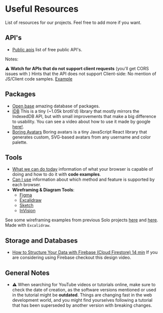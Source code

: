 # Useful Resources
List of resources for our projects. Feel free to add more if you want.


## API's

- [Public apis](https://github.com/public-apis/public-apis) list of free public API's.

Notes:

⚠️ **Watch for APIs that do not support client requests** (you'll get CORS issues with )
Hints that the API does not support Client-side: No mention of JS/Client code samples.
[Example](./API.Probably.not.Supporting.Client.Requests.jpg)

## Packages

- [Open base](https://openbase.com/) amazing database of packages.
- [IDB](https://github.com/jakearchibald/idb) This is a tiny (~1.05k brotli'd) library that mostly mirrors the IndexedDB API, but with small improvements that make a big difference to usability. You can see a video about how to use it made by google [here!](https://www.youtube.com/watch?v=VNFDoawcmNc).
- [Boring Avatars](https://www.npmjs.com/package/boring-avatars) Boring avatars is a tiny JavaScript React library that generates custom, SVG-based avatars from any username and color palette.

## Tools

 - [What we can do today](https://whatwebcando.today/) information of what your browser is capable of doing and how to do it with **code examples**.
 - [Can I use](https://caniuse.com/) information about which method and feature is supported by each browser. 
 - **Wireframing & Diagram Tools**:
   - [Figma](https://www.figma.com/)
   - [Excalidraw](https://excalidraw.com/)
   - [Sketch](https://www.sketch.com/)
   - [InVision](https://www.invisionapp.com/)

See some wireframing examples from previous Solo projects [here](./img/Solo.Diagrams.01.jpg) and [here](./img/Solo.Diagrams.02.jpg). Made with `Excalidraw`.

## Storage and Databases

- [How to Structure Your Data with Firebase (Cloud Firestore) 14 min](https://www.youtube.com/watch?v=haMOUb3KVSo) If you are considering using Firebase checkout this design video.
        
## General Notes

- ⚠️ When searching for YouTube videos or tutorials online, make sure to check the date of creation, as the software versions mentioned or used in the tutorial might be **outdated**. Things are changing fast in the web development world, and you might find yourselves following a tutorial that has been superseded by another version with breaking changes.